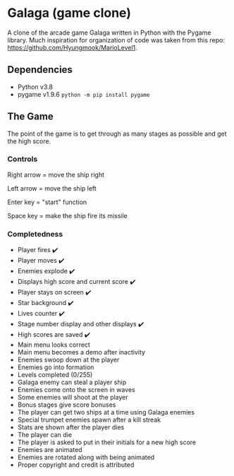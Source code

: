 # Galaga (game clone)
A clone of the arcade game Galaga written in Python with the Pygame library. 
Much inspiration for organization of code was taken from this repo: <https://github.com/Hyungmook/MarioLevel1>.

## Dependencies
- Python v3.8
- pygame v1.9.6 `python -m pip install pygame`

## The Game
The point of the game is to get through as many stages as possible and get the high score.

### Controls
Right arrow = move the ship right

Left arrow = move the ship left

Enter key = "start" function

Space key = make the ship fire its missile

### Completedness
- Player fires ✔️
- Player moves ✔️
- Enemies explode ✔️
- Displays high score and current score ✔️
- Player stays on screen ✔️
- Star background ✔️
- Lives counter ✔️
- Stage number display and other displays ✔️
- High scores are saved ✔️
- Main menu looks correct
- Main menu becomes a demo after inactivity
- Enemies swoop down at the player
- Enemies go into formation
- Levels completed (0/255)
- Galaga enemy can steal a player ship
- Enemies come onto the screen in waves
- Some enemies will shoot at the player
- Bonus stages give score bonuses
- The player can get two ships at a time using Galaga enemies
- Special trumpet enemies spawn after a kill streak
- Stats are shown after the player dies
- The player can die
- The player is asked to put in their initials for a new high score
- Enemies are animated
- Enemies are rotated along with being animated
- Proper copyright and credit is attributed
